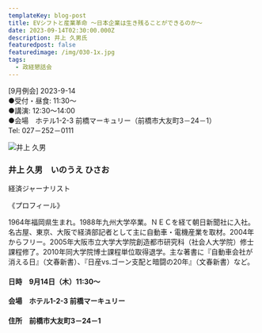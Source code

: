 ```yaml
---
templateKey: blog-post
title: EVシフトと産業革命 ～日本企業は生き残ることができるのか～
date: 2023-09-14T02:30:00.000Z
description: 井上 久男氏
featuredpost: false
featuredimage: /img/030-1x.jpg
tags:
  - 政経懇話会
---
```

\[9月例会] 2023-9-14<br />
●受付・昼食: 11:30〜<br />
●講演: 12:30〜14:00<br />
●会場　ホテル1-2-3 前橋マーキュリー（前橋市大友町3－24－1）<br />
Tel: 027－252－0111<br />

![井上 久男](/img/030-1x.jpg "井上 久男　いのうえ ひさお")

### 井上 久男　いのうえ ひさお

経済ジャーナリスト

《プロフィール》

1964年福岡県生まれ。1988年九州大学卒業。ＮＥＣを経て朝日新聞社に入社。名古屋、東京、大阪で経済部記者として主に自動車・電機産業を取材。2004年からフリー。2005年大阪市立大学大学院創造都市研究科（社会人大学院）修士課程修了。2010年同大学院博士課程単位取得退学。主な著書に『自動車会社が消える日』（文春新書）、『日産vs.ゴーン支配と暗闘の20年』（文春新書）など。

#### 日時　9月14日（木）11:30〜

#### 会場　ホテル1-2-3 前橋マーキュリー

#### 住所　前橋市大友町3－24－1